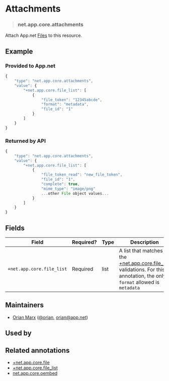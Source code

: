 <!-- give your annotation a title -->
# Attachments

<!-- specify the "type" for your annotation -->
> ### net.app.core.attachments

<!-- provide a description of what your annotation represents -->
Attach App.net [Files](http://developers.app.net/docs/resources/file/) to this resource.

<!-- provide at least one example of what your annotation might look like in the wild -->
## Example

### Provided to App.net
~~~ js
{
    "type": "net.app.core.attachments",
    "value": {
        "+net.app.core.file_list": [
            {
                "file_token": "12345abcde",
                "format": "metadata",
                "file_id": "1"
            }
        ]
    }
}
~~~

### Returned by API

~~~ js
{
    "type": "net.app.core.attachments",
    "value": {
        "+net.app.core.file_list": [
            {
                "file_token_read": "new_file_token",
                "file_id": "1",
                "complete": true,
                "mime_type": "image/png"
                ...other File object values...
            }
        ]
    }
}
~~~

<!-- provide a complete description of the fields in the "value" object for your annotation -->
## Fields

| Field | Required? | Type | Description |
| ----- | --------- | ---- | ----------- |
| `+net.app.core.file_list` | Required | list | A list that matches the [+net.app.core.file_list](../annotation-replacement-values/+net.app.core.file_list.md) validations. For this annotation, the only `format` allowed is `metadata`|

<!-- provide a way to contact you -->
## Maintainers
* [Orian Marx](http://orianmarx.com) ([@orian](https://alpha.app.net/orian), [orian@app.net](mailto:orian@app.net))

<!-- provide references to compatible apps / service -->
## Used by

<!-- provide references to related annotations -->
## Related annotations
* [+net.app.core.file](../annotation-replacement-values/+net.app.core.file.md)
* [+net.app.core.file_list](../annotation-replacement-values/+net.app.core.file_list.md)
* [net.app.core.oembed](net.app.core.oembed.md)
